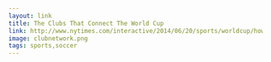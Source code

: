 ```yaml
---
layout: link
title: The Clubs That Connect The World Cup
link: http://www.nytimes.com/interactive/2014/06/20/sports/worldcup/how-world-cup-players-are-connected.html
image: clubnetwork.png
tags: sports,soccer
---
```

